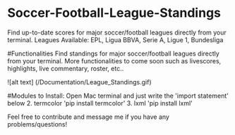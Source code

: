 # Soccer-Football-League-Standings
Find up-to-date scores for major soccer/football leagues directly from your terminal. Leagues Available: EPL, Ligua BBVA, Serie A, Ligue 1, Bundesliga

#Functionalities
Find standings for major soccer/football leagues directly from your terminal. More functionalities to come soon such as livescores, highlights, live commentary, roster, etc..

![alt text] (/Documentation/League_Standings.gif)

#Modules to Install:
Open Mac terminal and just write the 'import statement' below
  2. termcolor          'pip install termcolor' 
  3. lxml               'pip install lxml'   

Feel free to contribute and message me if you have any problems/questions!
